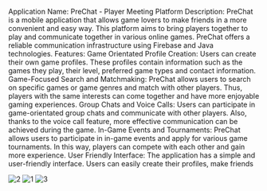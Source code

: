 Application Name: PreChat - Player Meeting Platform
Description:
PreChat is a mobile application that allows game lovers to make friends in a more convenient and easy way. This platform aims to bring players together to play and communicate together in various online games. PreChat offers a reliable communication infrastructure using Firebase and Java technologies.
Features:
Game Orientated Profile Creation: Users can create their own game profiles. These profiles contain information such as the games they play, their level, preferred game types and contact information.
Game-Focused Search and Matchmaking: PreChat allows users to search on specific games or game genres and match with other players. Thus, players with the same interests can come together and have more enjoyable gaming experiences.
Group Chats and Voice Calls: Users can participate in game-orientated group chats and communicate with other players. Also, thanks to the voice call feature, more effective communication can be achieved during the game.
In-Game Events and Tournaments: PreChat allows users to participate in in-game events and apply for various game tournaments. In this way, players can compete with each other and gain more experience.
User Friendly Interface: The application has a simple and user-friendly interface. Users can easily create their profiles, make friends




![2](https://github.com/Berkaytok66/PreChat/assets/93052055/8c99664f-2a7b-4383-93a8-1fcde1cce077)
![1](https://github.com/Berkaytok66/PreChat/assets/93052055/662fbceb-66ed-4faa-8e82-ca5384f4894f)
![3](https://github.com/Berkaytok66/PreChat/assets/93052055/248794b8-6d2f-4975-a36c-3d69815c78a1)
